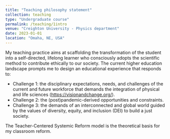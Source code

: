 ```yaml
---
title: "Teaching philosophy statement"
collection: teaching
type: "Undergraduate course"
permalink: /teaching/1intro
venue: "Creighton University - Physics department"
date: 2023-01-01
location: "Omaha, NE, USA"
---
```

My teaching practice aims at scaffolding the transformation of the student into a self-directed, lifelong learner who consciously adopts the scientific method to contribute ethically to our society. The current higher education landscape prompts me to design an educational experience that responds to:

* Challenge 1: the disciplinary expectations, needs, and challenges of the current and future workforce that demands the integration of physical and life sciences (https://visionandchange.org/).
* Challenge 2: the (post)pandemic-derived opportunities and constraints.
* Challenge 3: the demands of an interconnected and global world guided by the values of diversity, equity, and inclusion (DEI) to build a just society.

The Teacher-Centered Systemic Reform model is the theoretical basis for my classroom reform.
  
